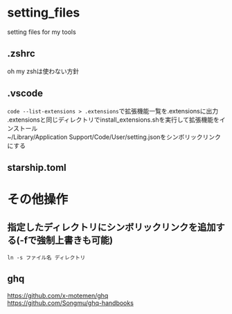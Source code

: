 # setting_files
setting files for my tools

## .zshrc
oh my zshは使わない方針

## .vscode

`code --list-extensions > .extensions`で拡張機能一覧を.extensionsに出力  
.extensionsと同じディレクトリでinstall_extensions.shを実行して拡張機能をインストール  
~/Library/Application Support/Code/User/setting.jsonをシンボリックリンクにする

## starship.toml


# その他操作
## 指定したディレクトリにシンボリックリンクを追加する(-fで強制上書きも可能)
`ln -s ファイル名 ディレクトリ`

## ghq
https://github.com/x-motemen/ghq  
https://github.com/Songmu/ghq-handbooks


